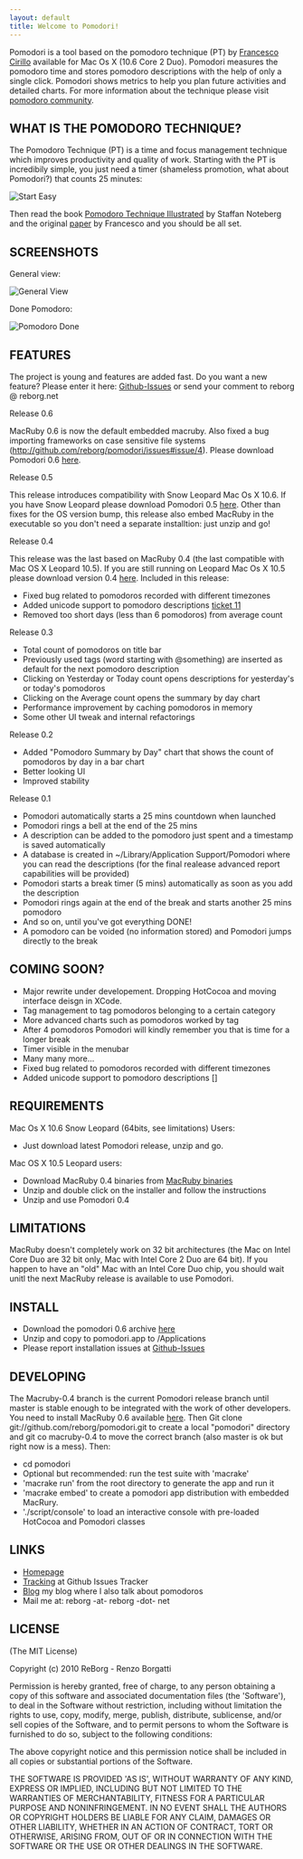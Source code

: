 ```yaml
---
layout: default
title: Welcome to Pomodori!
---
```


Pomodori is a tool based on the pomodoro technique (PT) by [Francesco Cirillo](http://cirillosscrapbook.wordpress.com/) available for Mac Os X (10.6 Core 2 Duo). Pomodori measures the pomodoro time and stores pomodoro descriptions with the help of only a single click. Pomodori shows metrics to help you plan future activities and detailed charts. For more information about the technique please visit [pomodoro community](http://www.pomodorotechnique.com/).

WHAT IS THE POMODORO TECHNIQUE?
-------------------------------
The Pomodoro Technique (PT) is a time and focus management technique which improves productivity and quality of work. Starting with the PT is incredibily simple, you just need a timer (shameless promotion, what about Pomodori?) that counts 25 minutes:

![Start Easy](resources/start-easy.png "Start Easy")

Then read the book [Pomodoro Technique Illustrated](http://www.pomodoro-book.com/) by Staffan Noteberg and the original [paper](http://www.pomodorotechnique.com/) by Francesco and you should be all set.

SCREENSHOTS
-----------

General view:

![General View](resources/general-view.png "General View")

Done Pomodoro:

![Pomodoro Done](resources/pomodoro-done.png "Pomodoro Done")

FEATURES
--------------------

The project is young and features are added fast. Do you want a new feature? Please enter it here: [Github-Issues](http://github.com/reborg/pomodori/issues) or send your comment to reborg @ reborg.net

Release 0.6

MacRuby 0.6 is now the default embedded macruby. Also fixed a bug importing frameworks on case sensitive file systems (http://github.com/reborg/pomodori/issues#issue/4). Please download Pomodori 0.6 [here](http://reborg.github.com/pomodori/resources/pomodori-0.6.zip). 

Release 0.5

This release introduces compatibility with Snow Leopard Mac Os X 10.6. If you have Snow Leopard please download Pomodori 0.5 [here](http://reborg.github.com/pomodori/resources/pomodori-0.5.zip). Other than fixes for the OS version bump, this release also embed MacRuby in the executable so you don't need a separate installtion: just unzip and go!

Release 0.4

This release was the last based on MacRuby 0.4 (the last compatible with Mac OS X Leopard 10.5). If you are still running on Leopard Mac Os X 10.5 please download version 0.4 [here](http://reborg.github.com/pomodori/resources/pomodori-0.4.zip). Included in this release:

* Fixed bug related to pomodoros recorded with different timezones
* Added unicode support to pomodoro descriptions [ticket 11](http://reborg.lighthouseapp.com/projects/25822/tickets/11-scandinavic-characters-such-as-crash-pomodori)
* Removed too short days (less than 6 pomodoros) from average count

Release 0.3

* Total count of pomodoros on title bar
* Previously used tags (word starting with @something) are inserted as default for the next pomodoro description
* Clicking on Yesterday or Today count opens descriptions for yesterday's or today's pomodoros
* Clicking on the Average count opens the summary by day chart
* Performance improvement by caching pomodoros in memory
* Some other UI tweak and internal refactorings

Release 0.2

* Added "Pomodoro Summary by Day" chart that shows the count of pomodoros by day in a bar chart
* Better looking UI
* Improved stability

Release 0.1

* Pomodori automatically starts a 25 mins countdown when launched
* Pomodori rings a bell at the end of the 25 mins
* A description can be added to the pomodoro just spent and a timestamp is saved automatically
* A database is created in ~/Library/Application Support/Pomodori where you can read the descriptions (for the final realease advanced report capabilities will be provided)
* Pomodori starts a break timer (5 mins) automatically as soon as you add the description
* Pomodori rings again at the end of the break and starts another 25 mins pomodoro
* And so on, until you've got everything DONE!
* A pomodoro can be voided (no information stored) and Pomodori jumps directly to the break

COMING SOON?
------------

* Major rewrite under developement. Dropping HotCocoa and moving interface deisgn in XCode.
* Tag management to tag pomodoros belonging to a certain category
* More advanced charts such as pomodoros worked by tag
* After 4 pomodoros Pomodori will kindly remember you that is time for a longer break
* Timer visible in the menubar
* Many many more...
* Fixed bug related to pomodoros recorded with different timezones
* Added unicode support to pomodoro descriptions []

REQUIREMENTS
------------

Mac Os X 10.6 Snow Leopard (64bits, see limitations) Users:

* Just download latest Pomodori release, unzip and go.

Mac OS X 10.5 Leopard users:

* Download MacRuby 0.4 binaries from [MacRuby binaries](http://www.macruby.org/files/MacRuby%200.4.zip)
* Unzip and double click on the installer and follow the instructions
* Unzip and use Pomodori 0.4

LIMITATIONS
-----------

MacRuby doesn't completely work on 32 bit architectures (the Mac on Intel Core Duo are 32 bit only, Mac with Intel Core 2 Duo are 64 bit). If you happen to have an "old" Mac with an Intel Core Duo chip, you should wait unitl the next MacRuby release is available to use Pomodori.

INSTALL
-------

* Download the pomodori 0.6 archive [here](http://reborg.github.com/pomodori/resources/pomodori-0.6.zip)
* Unzip and copy to pomodori.app to /Applications
* Please report installation issues at [Github-Issues](http://github.com/reborg/pomodori/issues)

DEVELOPING
----------

The Macruby-0.4 branch is the current Pomodori release branch until master is stable enough to be integrated with the work of other developers. You need to install MacRuby 0.6 available [here](http://www.macruby.org/files/MacRuby%200.6.zip). Then Git clone git://github.com/reborg/pomodori.git to create a local "pomodori" directory and git co macruby-0.4 to move the correct branch (also master is ok but right now is a mess). Then:

* cd pomodori
* Optional but recommended: run the test suite with 'macrake'
* 'macrake run' from the root directory to generate the app and run it
* 'macrake embed' to create a pomodori app distribution with embedded MacRury.
* './script/console' to load an interactive console with pre-loaded HotCocoa and Pomodori classes

LINKS
-----

* [Homepage](http://reborg.github.com/pomodori)
* [Tracking](http://github.com/reborg/pomodori/issues) at Github Issues Tracker
* [Blog](http://blog.reborg.net) my blog where I also talk about pomodoros
* Mail me at:  reborg -at- reborg -dot- net

LICENSE
-------

(The MIT License)

Copyright (c) 2010 ReBorg - Renzo Borgatti

Permission is hereby granted, free of charge, to any person obtaining
a copy of this software and associated documentation files (the
'Software'), to deal in the Software without restriction, including
without limitation the rights to use, copy, modify, merge, publish,
distribute, sublicense, and/or sell copies of the Software, and to
permit persons to whom the Software is furnished to do so, subject to
the following conditions:

The above copyright notice and this permission notice shall be
included in all copies or substantial portions of the Software.

THE SOFTWARE IS PROVIDED 'AS IS', WITHOUT WARRANTY OF ANY KIND,
EXPRESS OR IMPLIED, INCLUDING BUT NOT LIMITED TO THE WARRANTIES OF
MERCHANTABILITY, FITNESS FOR A PARTICULAR PURPOSE AND NONINFRINGEMENT.
IN NO EVENT SHALL THE AUTHORS OR COPYRIGHT HOLDERS BE LIABLE FOR ANY
CLAIM, DAMAGES OR OTHER LIABILITY, WHETHER IN AN ACTION OF CONTRACT,
TORT OR OTHERWISE, ARISING FROM, OUT OF OR IN CONNECTION WITH THE
SOFTWARE OR THE USE OR OTHER DEALINGS IN THE SOFTWARE.
